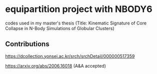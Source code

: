 # equipartition project with NBODY6
codes used in my master's thesis
(Title: Kinematic Signature of Core Collapse in N-Body Simulations of Globular Clusters)

## Contributions
https://dcollection.yonsei.ac.kr/srch/srchDetail/000000517359

https://arxiv.org/abs/2006.16018 (A&A accepted)
